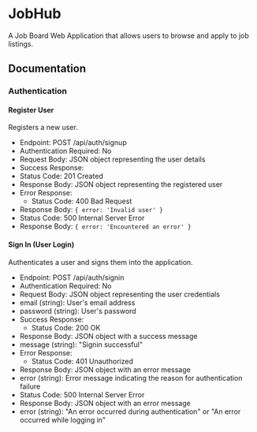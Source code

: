 # JobHub
A Job Board Web Application that allows users to browse and apply to job listings.

## Documentation

### Authentication
#### Register User
Registers a new user.

- Endpoint: POST /api/auth/signup
- Authentication Required: No
- Request Body: JSON object representing the user details
- Success Response:
- Status Code: 201 Created
- Response Body: JSON object representing the registered user
- Error Response:
  - Status Code: 400 Bad Request
- Response Body: `{ error: 'Invalid user' }`
- Status Code: 500 Internal Server Error
- Response Body: `{ error: 'Encountered an error' }`

#### Sign In (User Login)
Authenticates a user and signs them into the application.

- Endpoint: POST /api/auth/signin
- Authentication Required: No
- Request Body: JSON object representing the user credentials
- email (string): User's email address
- password (string): User's password
- Success Response:
  - Status Code: 200 OK
- Response Body: JSON object with a success message
- message (string): "Signin successful"
- Error Response:
  - Status Code: 401 Unauthorized
- Response Body: JSON object with an error message
- error (string): Error message indicating the reason for authentication failure
- Status Code: 500 Internal Server Error
- Response Body: JSON object with an error message
- error (string): "An error occurred during authentication" or "An error occurred while logging in"
